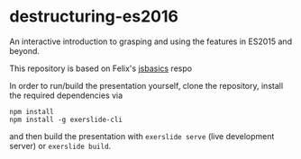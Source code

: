 # destructuring-es2016

An interactive introduction to grasping and using the features in ES2015 and beyond.

This repository is based on Felix's [jsbasics](https://github.com/fkling/jsbasics) respo

In order to run/build the presentation yourself, clone the repository, install
the required dependencies via

```
npm install
npm install -g exerslide-cli
```

and then build the presentation with `exerslide serve` (live development
server) or `exerslide build`.
